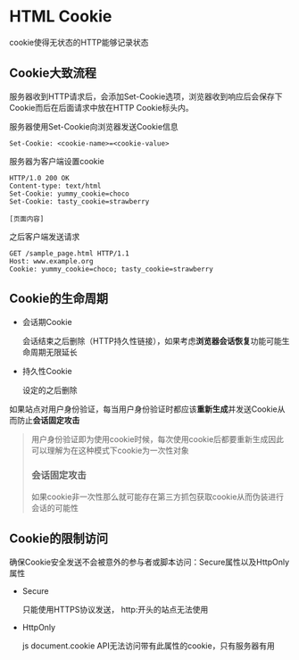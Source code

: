 # HTML Cookie

cookie使得无状态的HTTP能够记录状态

## Cookie大致流程

服务器收到HTTP请求后，会添加Set-Cookie选项，浏览器收到响应后会保存下Cookie而后在后面请求中放在HTTP Cookie标头内。

服务器使用Set-Cookie向浏览器发送Cookie信息

```http
Set-Cookie: <cookie-name>=<cookie-value>
```

服务器为客户端设置cookie

```http
HTTP/1.0 200 OK
Content-type: text/html
Set-Cookie: yummy_cookie=choco
Set-Cookie: tasty_cookie=strawberry

[页面内容]
```

之后客户端发送请求

```http
GET /sample_page.html HTTP/1.1
Host: www.example.org
Cookie: yummy_cookie=choco; tasty_cookie=strawberry
```

## Cookie的生命周期

- 会话期Cookie

  会话结束之后删除（HTTP持久性链接），如果考虑**浏览器会话恢复**功能可能生命周期无限延长

- 持久性Cookie

  设定的之后删除

如果站点对用户身份验证，每当用户身份验证时都应该**重新生成**并发送Cookie从而防止**会话固定攻击**

> 用户身份验证即为使用cookie时候，每次使用cookie后都要重新生成因此可以理解为在这种模式下cookie为一次性对象
>
> ### 会话固定攻击
>
> 如果cookie非一次性那么就可能存在第三方抓包获取cookie从而伪装进行会话的可能性

## Cookie的限制访问

确保Cookie安全发送不会被意外的参与者或脚本访问：Secure属性以及HttpOnly属性

- Secure

  只能使用HTTPS协议发送， http:开头的站点无法使用

- HttpOnly

  js document.cookie API无法访问带有此属性的cookie，只有服务器有用


